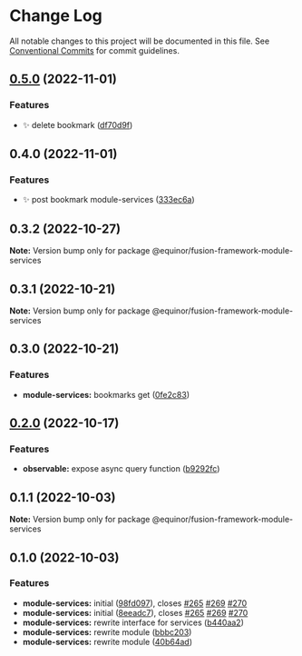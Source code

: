 # Change Log

All notable changes to this project will be documented in this file.
See [Conventional Commits](https://conventionalcommits.org) for commit guidelines.

## [0.5.0](https://github.com/equinor/fusion-framework/compare/@equinor/fusion-framework-module-services@0.4.0...@equinor/fusion-framework-module-services@0.5.0) (2022-11-01)

### Features

-   :sparkles: delete bookmark ([df70d9f](https://github.com/equinor/fusion-framework/commit/df70d9f6ed369cfc9e682a268b7175ddf8b3d122))

## 0.4.0 (2022-11-01)

### Features

-   :sparkles: post bookmark module-services ([333ec6a](https://github.com/equinor/fusion-framework/commit/333ec6ab394f305aa02678d93a513ecf67fd52bc))

## 0.3.2 (2022-10-27)

**Note:** Version bump only for package @equinor/fusion-framework-module-services

## 0.3.1 (2022-10-21)

**Note:** Version bump only for package @equinor/fusion-framework-module-services

## 0.3.0 (2022-10-21)

### Features

-   **module-services:** bookmarks get ([0fe2c83](https://github.com/equinor/fusion-framework/commit/0fe2c83155b7c49623da13739f0945edf4ee9200))

## [0.2.0](https://github.com/equinor/fusion-framework/compare/@equinor/fusion-framework-module-services@0.1.1...@equinor/fusion-framework-module-services@0.2.0) (2022-10-17)

### Features

-   **observable:** expose async query function ([b9292fc](https://github.com/equinor/fusion-framework/commit/b9292fcabd0756c0340fc767acf592482b253cd0))

## 0.1.1 (2022-10-03)

**Note:** Version bump only for package @equinor/fusion-framework-module-services

## 0.1.0 (2022-10-03)

### Features

-   **module-services:** initial ([98fd097](https://github.com/equinor/fusion-framework/commit/98fd097aa486d8ece4cd4501cf7ecb533dd7a62a)), closes [#265](https://github.com/equinor/fusion-framework/issues/265) [#269](https://github.com/equinor/fusion-framework/issues/269) [#270](https://github.com/equinor/fusion-framework/issues/270)
-   **module-services:** initial ([8eeadc7](https://github.com/equinor/fusion-framework/commit/8eeadc764516048e5ead9f5e2d14af7edd1b1057)), closes [#265](https://github.com/equinor/fusion-framework/issues/265) [#269](https://github.com/equinor/fusion-framework/issues/269) [#270](https://github.com/equinor/fusion-framework/issues/270)
-   **module-services:** rewrite interface for services ([b440aa2](https://github.com/equinor/fusion-framework/commit/b440aa28ae733aa77e07128b04b21fe24db356b4))
-   **module-services:** rewrite module ([bbbc203](https://github.com/equinor/fusion-framework/commit/bbbc2031f4c8785fd623db3be16f96195094f47e))
-   **module-services:** rewrite module ([40b64ad](https://github.com/equinor/fusion-framework/commit/40b64ad5dca8ef719fcca9b3297e85aa28af413a))
